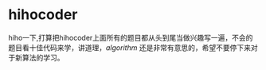 # hihocoder

hiho一下,打算把hihocoder上面所有的题目都从头到尾当做兴趣写一遍，不会的题目看十佳代码来学，讲道理，$algorithm$ 还是非常有意思的，希望不要停下来对于新算法的学习。
